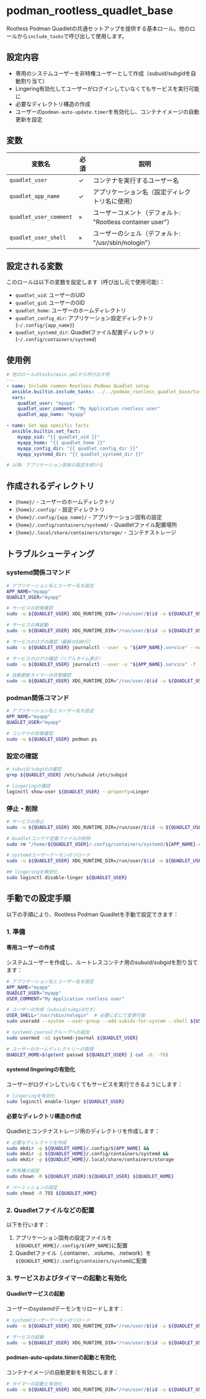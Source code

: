 # podman_rootless_quadlet_base

Rootless Podman Quadletの共通セットアップを提供する基本ロール。他のロールから`include_tasks`で呼び出して使用します。

## 設定内容
- 専用のシステムユーザーを非特権ユーザーとして作成（subuid/subgidを自動割り当て）
- Lingering有効化してユーザーがログインしていなくてもサービスを実行可能に
- 必要なディレクトリ構造の作成
- ユーザーの`podman-auto-update.timer`を有効化し、コンテナイメージの自動更新を設定

## 変数

| 変数名 | 必須 | 説明 |
|--------|------|------|
| `quadlet_user` | ✓ | コンテナを実行するユーザー名 |
| `quadlet_app_name` | ✓ | アプリケーション名（設定ディレクトリ名に使用） |
| `quadlet_user_comment` | × | ユーザーコメント（デフォルト: "Rootless container user"） |
| `quadlet_user_shell` | × | ユーザーのシェル（デフォルト: "/usr/sbin/nologin"） |

## 設定される変数

このロールは以下の変数を設定します（呼び出し元で使用可能）：
- `quadlet_uid`: ユーザーのUID
- `quadlet_gid`: ユーザーのGID
- `quadlet_home`: ユーザーのホームディレクトリ
- `quadlet_config_dir`: アプリケーション設定ディレクトリ (`~/.config/{app_name}`)
- `quadlet_systemd_dir`: Quadletファイル配置ディレクトリ (`~/.config/containers/systemd`)

## 使用例

```yaml
# 他のロールのtasks/main.ymlから呼び出す例
---
- name: Include common Rootless Podman Quadlet setup
  ansible.builtin.include_tasks: ../../podman_rootless_quadlet_base/tasks/main.yml
  vars:
    quadlet_user: "myapp"
    quadlet_user_comment: "My Application rootless user"
    quadlet_app_name: "myapp"

- name: Set app specific facts
  ansible.builtin.set_fact:
    myapp_uid: "{{ quadlet_uid }}"
    myapp_home: "{{ quadlet_home }}"
    myapp_config_dir: "{{ quadlet_config_dir }}"
    myapp_systemd_dir: "{{ quadlet_systemd_dir }}"

# 以降、アプリケーション固有の設定を続ける
```

## 作成されるディレクトリ

- `{home}/` - ユーザーのホームディレクトリ
- `{home}/.config/` - 設定ディレクトリ
- `{home}/.config/{app_name}/` - アプリケーション固有の設定
- `{home}/.config/containers/systemd/` - Quadletファイル配置場所
- `{home}/.local/share/containers/storage/` - コンテナストレージ

## トラブルシューティング
### systemd関係コマンド
```bash
# アプリケーション名とユーザー名を設定
APP_NAME="myapp"
QUADLET_USER="myapp"

# サービスの状態確認
sudo -u ${QUADLET_USER} XDG_RUNTIME_DIR="/run/user/$(id -u ${QUADLET_USER})" systemctl --user status "${APP_NAME}.service"

# サービスの再起動
sudo -u ${QUADLET_USER} XDG_RUNTIME_DIR="/run/user/$(id -u ${QUADLET_USER})" systemctl --user restart "${APP_NAME}.service"

# サービスのログの確認（最新の100行）
sudo -u ${QUADLET_USER} journalctl --user -u "${APP_NAME}.service" --no-pager -n 100

# サービスのログの確認（リアルタイム表示）
sudo -u ${QUADLET_USER} journalctl --user -u "${APP_NAME}.service" -f

# 自動更新タイマーの状態確認
sudo -u ${QUADLET_USER} XDG_RUNTIME_DIR="/run/user/$(id -u ${QUADLET_USER})" systemctl --user status podman-auto-update.timer
```

### podman関係コマンド
```bash
# アプリケーション名とユーザー名を設定
APP_NAME="myapp"
QUADLET_USER="myapp"

# コンテナの状態確認
sudo -u ${QUADLET_USER} podman ps
```

### 設定の確認
```bash
# subuid/subgidの確認
grep ${QUADLET_USER} /etc/subuid /etc/subgid

# lingeringの確認
loginctl show-user ${QUADLET_USER} --property=Linger
```

### 停止・削除
```bash
# サービスの停止
sudo -u ${QUADLET_USER} XDG_RUNTIME_DIR=/run/user/$(id -u ${QUADLET_USER}) systemctl --user stop ${APP_NAME}.service

# Quadletコンテナ定義ファイルの削除
sudo rm "/home/${QUADLET_USER}/.config/containers/systemd/${APP_NAME}.container"

# systemdユーザーデーモンのリロード
sudo -u ${QUADLET_USER} XDG_RUNTIME_DIR=/run/user/$(id -u ${QUADLET_USER}) systemctl --user daemon-reload

## lingeringを無効化
sudo loginctl disable-linger ${QUADLET_USER}
```

## 手動での設定手順

以下の手順により、Rootless Podman Quadletを手動で設定できます：

### 1. 準備
#### 専用ユーザーの作成

システムユーザーを作成し、ルートレスコンテナ用のsubuid/subgidを割り当てます：

```bash
# アプリケーション名とユーザー名を設定
APP_NAME="myapp"
QUADLET_USER="myapp"
USER_COMMENT="My Application rootless user"

# ユーザーの作成（subuid/subgid付き）
USER_SHELL="/usr/sbin/nologin"  # 必要に応じて変更可能
sudo useradd --system --user-group --add-subids-for-system --shell ${USER_SHELL} --comment "${USER_COMMENT}" ${QUADLET_USER}

# systemd-journalグループへの追加
sudo usermod -aG systemd-journal ${QUADLET_USER}

# ユーザーのホームディレクトリーの取得
QUADLET_HOME=$(getent passwd ${QUADLET_USER} | cut -d: -f6)
```

#### systemd lingeringの有効化

ユーザーがログインしていなくてもサービスを実行できるようにします：

```bash
# lingeringを有効化
sudo loginctl enable-linger ${QUADLET_USER}
```

#### 必要なディレクトリ構造の作成

Quadletとコンテナストレージ用のディレクトリを作成します：

```bash
# 必要なディレクトリを作成
sudo mkdir -p ${QUADLET_HOME}/.config/${APP_NAME} &&
sudo mkdir -p ${QUADLET_HOME}/.config/containers/systemd &&
sudo mkdir -p ${QUADLET_HOME}/.local/share/containers/storage

# 所有権の設定
sudo chown -R ${QUADLET_USER}:${QUADLET_USER} ${QUADLET_HOME}

# パーミッションの設定
sudo chmod -R 755 ${QUADLET_HOME}
```

### 2. Quadletファイルなどの配置

以下を行います：

1. アプリケーション固有の設定ファイルを`${QUADLET_HOME}/.config/${APP_NAME}`に配置
2. Quadletファイル（.container、.volume、.network）を`${QUADLET_HOME}/.config/containers/systemd`に配置

### 3. サービスおよびタイマーの起動と有効化
#### Quadletサービスの起動

ユーザーのsystemdデーモンをリロードします：

```bash
# systemdユーザーデーモンのリロード
sudo -u ${QUADLET_USER} XDG_RUNTIME_DIR="/run/user/$(id -u ${QUADLET_USER})" systemctl --user daemon-reload

# サービスの起動
sudo -u ${QUADLET_USER} XDG_RUNTIME_DIR="/run/user/$(id -u ${QUADLET_USER})" systemctl --user start "${APP_NAME}.service"
```

#### podman-auto-update.timerの起動と有効化

コンテナイメージの自動更新を有効にします：

```bash
# タイマーの起動と有効化
sudo -u ${QUADLET_USER} XDG_RUNTIME_DIR="/run/user/$(id -u ${QUADLET_USER})" systemctl --user enable --now podman-auto-update.timer
```
